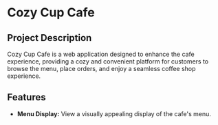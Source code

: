 # Cozy Cup Cafe

## Project Description
Cozy Cup Cafe is a web application designed to enhance the cafe experience, providing a cozy and convenient platform for customers to browse the menu, place orders, and enjoy a seamless coffee shop experience.
## Features
- **Menu Display:** View a visually appealing display of the cafe's menu.
